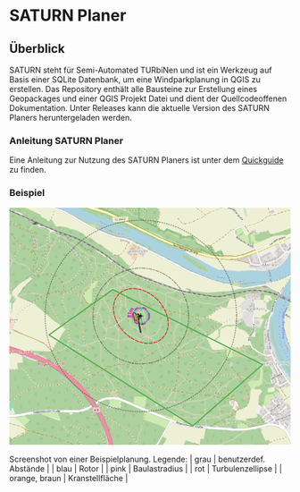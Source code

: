 # SATURN Planer

## Überblick
SATURN steht für Semi-Automated TURbiNen und ist ein Werkzeug auf Basis einer SQLite Datenbank, um eine Windparkplanung in QGIS zu erstellen. Das Repository enthält alle Bausteine zur Erstellung eines Geopackages und einer QGIS Projekt Datei und dient der Quellcodeoffenen Dokumentation. Unter Releases kann die aktuelle Version des SATURN Planers heruntergeladen werden.

### Anleitung SATURN Planer
Eine Anleitung zur Nutzung des SATURN Planers ist unter dem [Quickguide](https://github.com/VEB-NullEins/SATURN_Planer/blob/main/doc/QUICKGUIDE.md) zu finden.

### Beispiel
<p align="center"><img src="doc/img/SATURN_Planer.png" /></p>
Screenshot von einer Beispielplanung.
Legende:
| grau             | benutzerdef. Abstände      |
| blau             | Rotor      |
| pink             | Baulastradius     |
| rot              | Turbulenzellipse     |
| orange, braun    | Kranstellfläche      |